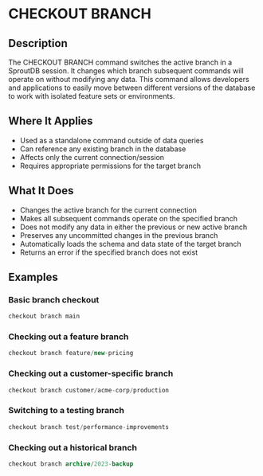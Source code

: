 # CHECKOUT BRANCH

## Description

The CHECKOUT BRANCH command switches the active branch in a SproutDB session. It changes which branch subsequent commands will operate on without modifying any data. This command allows developers and applications to easily move between different versions of the database to work with isolated feature sets or environments.

## Where It Applies

- Used as a standalone command outside of data queries
- Can reference any existing branch in the database
- Affects only the current connection/session
- Requires appropriate permissions for the target branch

## What It Does

- Changes the active branch for the current connection
- Makes all subsequent commands operate on the specified branch
- Does not modify any data in either the previous or new active branch
- Preserves any uncommitted changes in the previous branch
- Automatically loads the schema and data state of the target branch
- Returns an error if the specified branch does not exist

## Examples

### Basic branch checkout

```sql
checkout branch main
```

### Checking out a feature branch

```sql
checkout branch feature/new-pricing
```

### Checking out a customer-specific branch

```sql
checkout branch customer/acme-corp/production
```

### Switching to a testing branch

```sql
checkout branch test/performance-improvements
```

### Checking out a historical branch

```sql
checkout branch archive/2023-backup
```
